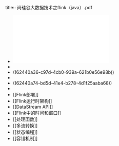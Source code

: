 title:: 尚硅谷大数据技术之flink（java）.pdf

- ![尚硅谷大数据技术之flink（java）.pdf](../assets/尚硅谷大数据技术之flink（java）_1648619528234_0.pdf)
-
- ((62440a36-c97d-4cb0-939a-621b0e56e98b))
-
- ((62440a74-bd5d-41e4-b278-4d1f25aaba68))
-
- [[Flink部署]]
- [[Flink运行时架构]]
- [[DataStream API]]
- [[Flink中的时间和窗口]]
- [[处理函数]]
- [[多流转换]]
- [[状态编程]]
- [[容错机制]]